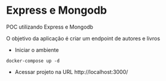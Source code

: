 # Express e Mongodb
POC utilizando Express e Mongodb

O objetivo da aplicação é criar um endpoint de autores e livros

- Iniciar o ambiente
```
docker-compose up -d
````

- Acessar projeto na URL
http://localhost:3000/
